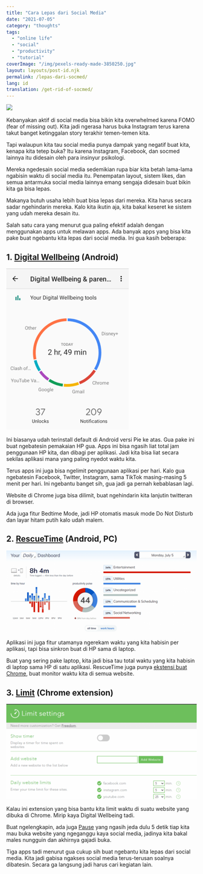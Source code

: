 ```yaml
---
title: "Cara Lepas dari Social Media"
date: "2021-07-05"
category: "thoughts"
tags:
  - "online life"
  - "social"
  - "productivity"
  - "tutorial"
coverImage: "/img/pexels-ready-made-3850250.jpg"
layout: layouts/post-id.njk
permalink: /lepas-dari-socmed/
lang: id
translation: /get-rid-of-socmed/
---
```


![](/img/pexels-ready-made-3850250.jpg)

Kebanyakan aktif di social media bisa bikin kita overwhelmed karena FOMO (fear of missing out). Kita jadi ngerasa harus buka Instagram terus karena takut banget ketinggalan story terakhir temen-temen kita.

Tapi walaupun kita tau social media punya dampak yang negatif buat kita, kenapa kita tetep buka? Itu karena Instagram, Facebook, dan socmed lainnya itu didesain oleh para insinyur psikologi.

Mereka ngedesain social media sedemikian rupa biar kita betah lama-lama ngabisin waktu di social media itu. Penempatan layout, sistem likes, dan semua antarmuka social media lainnya emang sengaja didesain buat bikin kita ga bisa lepas.

Makanya butuh usaha lebih buat bisa lepas dari mereka. Kita harus secara sadar ngehindarin mereka. Kalo kita ikutin aja, kita bakal keseret ke sistem yang udah mereka desain itu.

Salah satu cara yang menurut gua paling efektif adalah dengan menggunakan apps untuk melawan apps. Ada banyak apps yang bisa kita pake buat ngebantu kita lepas dari social media. Ini gua kasih beberapa:

## 1. [Digital Wellbeing](https://play.google.com/store/apps/details?id=com.google.android.apps.wellbeing&hl=en_US&gl=US) (Android)

![](/img/Pasted-image-20210705172129-1.png)

Ini biasanya udah terinstall default di Android versi Pie ke atas. Gua pake ini buat ngebatesin pemakaian HP gua. Apps ini bisa ngasih liat total jam penggunaan HP kita, dan dibagi per aplikasi. Jadi kita bisa liat secara sekilas aplikasi mana yang paling nyedot waktu kita.

Terus apps ini juga bisa ngelimit penggunaan aplikasi per hari. Kalo gua ngebatesin Facebook, Twitter, Instagram, sama TikTok masing-masing 5 menit per hari. Ini ngebantu banget sih, gua jadi ga pernah kebablasan lagi.

Website di Chrome juga bisa dilimit, buat ngehindarin kita lanjutin twitteran di browser.

Ada juga fitur Bedtime Mode, jadi HP otomatis masuk mode Do Not Disturb dan layar hitam putih kalo udah malem.

## 2. [RescueTime](https://rescuetime.com/) (Android, PC)

![](/img/Pasted-image-20210705171815-1-1024x442.png)

Aplikasi ini juga fitur utamanya ngerekam waktu yang kita habisin per aplikasi, tapi bisa sinkron buat di HP sama di laptop.

Buat yang sering pake laptop, kita jadi bisa tau total waktu yang kita habisin di laptop sama HP di satu aplikasi. RescueTime juga punya [ekstensi buat Chrome](https://chrome.google.com/webstore/detail/rescuetime-for-chrome-and/bdakmnplckeopfghnlpocafcepegjeap?hl=en-US), buat monitor waktu kita di semua website.

## 3. [Limit](https://chrome.google.com/webstore/detail/limit-set-limits-for-dist/blcdfhbibkkjpfdddnmnmhfgjlicebba?hl=en) (Chrome extension)

![](/img/Pasted-image-20210705172824-1-1024x510.png)

Kalau ini extension yang bisa bantu kita limit waktu di suatu website yang dibuka di Chrome. Mirip kaya Digital Wellbeing tadi.

Buat ngelengkapin, ada juga [Pause](https://chrome.google.com/webstore/detail/pause-stop-mindless-brows/ljfdccdjpfjpfjbpdiihanpodilolofh?hl=en) yang ngasih jeda dulu 5 detik tiap kita mau buka website yang ngeganggu kaya social media, jadinya kita bakal males nungguin dan akhirnya gajadi buka.

Tiga apps tadi menurut gua cukup sih buat ngebantu kita lepas dari social media. Kita jadi gabisa ngakses social media terus-terusan soalnya dibatesin. Secara ga langsung jadi harus cari kegiatan lain.
